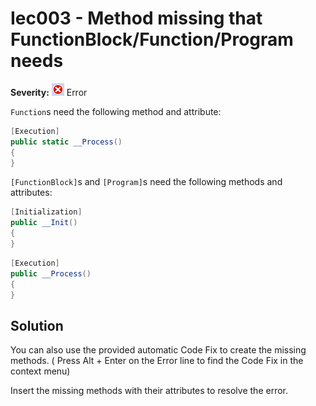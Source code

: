 # Iec003 - Method missing that FunctionBlock/Function/Program needs

**Severity:** ![Error](../images/Error.png) Error

`Function`s  need the following method and attribute:

```c#
[Execution]
public static __Process()
{
}
```

`[FunctionBlock]`s and `[Program]`s need the following methods and attributes:

```c#
[Initialization]
public __Init()
{
}
```

```c#
[Execution]
public __Process()
{
}
```


## Solution

You can also use the provided automatic Code Fix to create the missing methods. ( Press Alt + Enter on the Error line to find the Code Fix in the context menu) 


Insert the missing methods with their attributes to resolve the error.